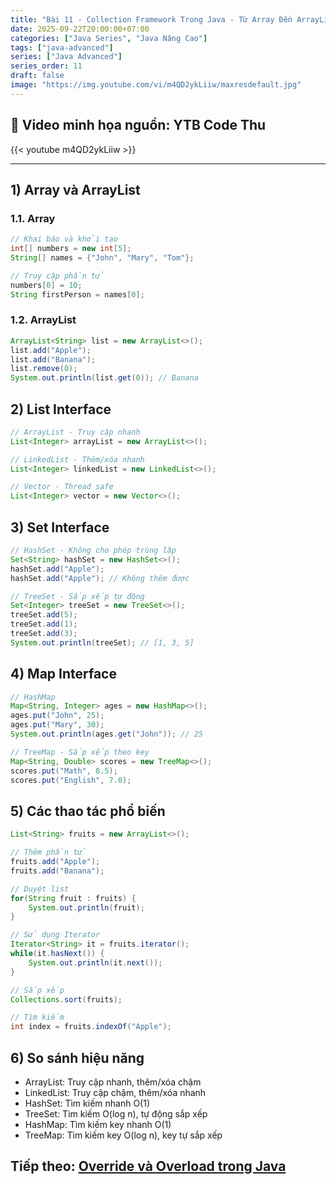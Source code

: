 ```yaml
---
title: "Bài 11 - Collection Framework Trong Java - Từ Array Đến ArrayList"
date: 2025-09-22T20:00:00+07:00
categories: ["Java Series", "Java Nâng Cao"]
tags: ["java-advanced"]
series: ["Java Advanced"]
series_order: 11
draft: false
image: "https://img.youtube.com/vi/m4QD2ykLiiw/maxresdefault.jpg"
---
```


## 🎥 Video minh họa nguồn: YTB Code Thu
{{< youtube m4QD2ykLiiw >}}

---

## 1) Array và ArrayList
### 1.1. Array
```java
// Khai báo và khởi tạo
int[] numbers = new int[5];
String[] names = {"John", "Mary", "Tom"};

// Truy cập phần tử
numbers[0] = 10;
String firstPerson = names[0];
```

### 1.2. ArrayList
```java
ArrayList<String> list = new ArrayList<>();
list.add("Apple");
list.add("Banana");
list.remove(0);
System.out.println(list.get(0)); // Banana
```

## 2) List Interface
```java
// ArrayList - Truy cập nhanh
List<Integer> arrayList = new ArrayList<>();

// LinkedList - Thêm/xóa nhanh
List<Integer> linkedList = new LinkedList<>();

// Vector - Thread safe
List<Integer> vector = new Vector<>();
```

## 3) Set Interface
```java
// HashSet - Không cho phép trùng lặp
Set<String> hashSet = new HashSet<>();
hashSet.add("Apple");
hashSet.add("Apple"); // Không thêm được

// TreeSet - Sắp xếp tự động
Set<Integer> treeSet = new TreeSet<>();
treeSet.add(5);
treeSet.add(1);
treeSet.add(3);
System.out.println(treeSet); // [1, 3, 5]
```

## 4) Map Interface
```java
// HashMap
Map<String, Integer> ages = new HashMap<>();
ages.put("John", 25);
ages.put("Mary", 30);
System.out.println(ages.get("John")); // 25

// TreeMap - Sắp xếp theo key
Map<String, Double> scores = new TreeMap<>();
scores.put("Math", 8.5);
scores.put("English", 7.0);
```

## 5) Các thao tác phổ biến
```java
List<String> fruits = new ArrayList<>();

// Thêm phần tử
fruits.add("Apple");
fruits.add("Banana");

// Duyệt list
for(String fruit : fruits) {
    System.out.println(fruit);
}

// Sử dụng Iterator
Iterator<String> it = fruits.iterator();
while(it.hasNext()) {
    System.out.println(it.next());
}

// Sắp xếp
Collections.sort(fruits);

// Tìm kiếm
int index = fruits.indexOf("Apple");
```

## 6) So sánh hiệu năng
- ArrayList: Truy cập nhanh, thêm/xóa chậm
- LinkedList: Truy cập chậm, thêm/xóa nhanh
- HashSet: Tìm kiếm nhanh O(1)
- TreeSet: Tìm kiếm O(log n), tự động sắp xếp
- HashMap: Tìm kiếm key nhanh O(1)
- TreeMap: Tìm kiếm key O(log n), key tự sắp xếp

## Tiếp theo: [Override và Overload trong Java](/Myblog/p/java_override_overload/)